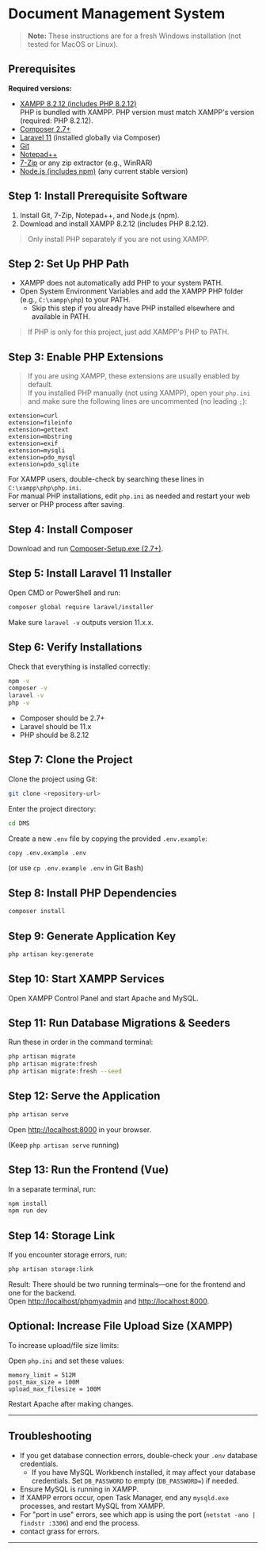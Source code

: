 # Document Management System

> **Note:** These instructions are for a fresh Windows installation (not tested for MacOS or Linux).

## Prerequisites

**Required versions:**
- [XAMPP 8.2.12 (includes PHP 8.2.12)](https://sourceforge.net/projects/xampp/files/XAMPP%20Windows/8.2.12/xampp-windows-x64-8.2.12-0-VS16-installer.exe)  
  PHP is bundled with XAMPP. PHP version must match XAMPP's version (required: PHP 8.2.12).
- [Composer 2.7+](https://getcomposer.org/Composer-Setup.exe)
- [Laravel 11](https://laravel.com/docs/11.x/installation) (installed globally via Composer)
- [Git](https://git-scm.com/download/win)
- [Notepad++](https://notepad-plus-plus.org/downloads/)
- [7-Zip](https://www.7-zip.org/download.html) or any zip extractor (e.g., WinRAR)
- [Node.js (includes npm)](https://nodejs.org/) (any current stable version)

## Step 1: Install Prerequisite Software

1. Install Git, 7-Zip, Notepad++, and Node.js (npm).
2. Download and install XAMPP 8.2.12 (includes PHP 8.2.12).

> Only install PHP separately if you are not using XAMPP.

## Step 2: Set Up PHP Path

- XAMPP does not automatically add PHP to your system PATH.
- Open System Environment Variables and add the XAMPP PHP folder (e.g., `C:\xampp\php`) to your PATH.
  - Skip this step if you already have PHP installed elsewhere and available in PATH.

> If PHP is only for this project, just add XAMPP's PHP to PATH.

## Step 3: Enable PHP Extensions

> If you are using XAMPP, these extensions are usually enabled by default.  
> If you installed PHP manually (not using XAMPP), open your `php.ini` and make sure the following lines are uncommented (no leading `;`):

```
extension=curl
extension=fileinfo
extension=gettext
extension=mbstring
extension=exif
extension=mysqli
extension=pdo_mysql
extension=pdo_sqlite
```

For XAMPP users, double-check by searching these lines in `C:\xampp\php\php.ini`.  
For manual PHP installations, edit `php.ini` as needed and restart your web server or PHP process after saving.

## Step 4: Install Composer

Download and run [Composer-Setup.exe (2.7+)](https://getcomposer.org/download/).

## Step 5: Install Laravel 11 Installer

Open CMD or PowerShell and run:
```sh
composer global require laravel/installer
```
Make sure `laravel -v` outputs version 11.x.x.

## Step 6: Verify Installations

Check that everything is installed correctly:
```sh
npm -v
composer -v
laravel -v
php -v
```
- Composer should be 2.7+
- Laravel should be 11.x
- PHP should be 8.2.12

## Step 7: Clone the Project

Clone the project using Git:
```sh
git clone <repository-url>
```
Enter the project directory:
```sh
cd DMS
```
Create a new `.env` file by copying the provided `.env.example`:
```sh
copy .env.example .env
```
(or use `cp .env.example .env` in Git Bash)

## Step 8: Install PHP Dependencies

```sh
composer install
```

## Step 9: Generate Application Key

```sh
php artisan key:generate
```

## Step 10: Start XAMPP Services

Open XAMPP Control Panel and start Apache and MySQL.

## Step 11: Run Database Migrations & Seeders

Run these in order in the command terminal:
```sh
php artisan migrate
php artisan migrate:fresh
php artisan migrate:fresh --seed
```

## Step 12: Serve the Application

```sh
php artisan serve
```
Open [http://localhost:8000](http://localhost:8000) in your browser.

(Keep `php artisan serve` running)

## Step 13: Run the Frontend (Vue)

In a separate terminal, run:
```sh
npm install
npm run dev
```

## Step 14: Storage Link

If you encounter storage errors, run:
```sh
php artisan storage:link
```

Result: There should be two running terminals—one for the frontend and one for the backend.  
Open [http://localhost/phpmyadmin](http://localhost/phpmyadmin) and [http://localhost:8000](http://localhost:8000).

## Optional: Increase File Upload Size (XAMPP)

To increase upload/file size limits:

Open `php.ini` and set these values:
```
memory_limit = 512M
post_max_size = 100M
upload_max_filesize = 100M
```
Restart Apache after making changes.

---

## Troubleshooting

- If you get database connection errors, double-check your `.env` database credentials.
  - If you have MySQL Workbench installed, it may affect your database credentials. Set `DB_PASSWORD` to empty (`DB_PASSWORD=`) if needed.
- Ensure MySQL is running in XAMPP.
- If XAMPP errors occur, open Task Manager, end any `mysqld.exe` processes, and restart MySQL from XAMPP.
- For "port in use" errors, see which app is using the port (`netstat -ano | findstr :3306`) and end the process.
- contact grass for errors.

---

